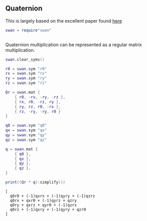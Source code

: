 Quaternion
----------

This is largely based on the excellent paper found [here](https://hal.inria.fr/inria-00590039/document)

```lua
swan = require"swan"
```
```output[7](10/24/22 10:39:31)
```

Quaternion multiplication can be represented as a regular 
matrix multiplication.

```lua
swan.clear_syms()

r0 = swan.sym "r0"
rx = swan.sym "rx"
ry = swan.sym "ry"
rz = swan.sym "rz"

Qr = swan.mat {
    { r0, -rx, -ry, -rz },
    { rx, r0, -rz, ry },
    { ry, rz, r0, -rx },
    { rz, -ry, -ry, r0 }
}

q0 = swan.sym "q0"
qx = swan.sym "qx"
qy = swan.sym "qy"
qz = swan.sym "qz"

q = swan.mat {
    { q0 },
    { qx },
    { qy },
    { qz },
}

print((Qr * q):simplify())
```
```output[11](10/24/22 10:43:00)
[
  q0r0 + (-1)qxrx + (-1)qyry + (-1)qzrz
  q0rx + qxr0 + (-1)qyrz + qzry
  q0ry + qxrz + qyr0 + (-1)qzrx
  q0rz + (-1)qxry + (-1)qyry + qzr0
]
```


